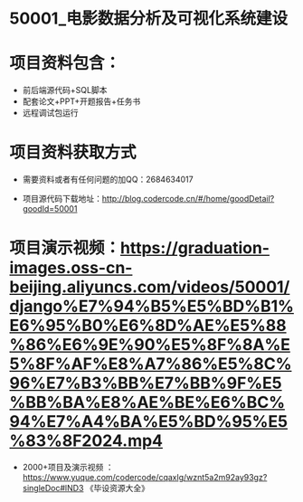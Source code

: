 #  50001_电影数据分析及可视化系统建设
 
 #  项目资料包含：
 *  前后端源代码+SQL脚本
 *  配套论文+PPT+开题报告+任务书
 *  远程调试包运行

 #  项目资料获取方式
 *  需要资料或者有任何问题的加QQ：2684634017

 *  项目源代码下载地址：http://blog.codercode.cn/#/home/goodDetail?goodId=50001
   
 #  项目演示视频：https://graduation-images.oss-cn-beijing.aliyuncs.com/videos/50001/django%E7%94%B5%E5%BD%B1%E6%95%B0%E6%8D%AE%E5%88%86%E6%9E%90%E5%8F%8A%E5%8F%AF%E8%A7%86%E5%8C%96%E7%B3%BB%E7%BB%9F%E5%BB%BA%E8%AE%BE%E6%BC%94%E7%A4%BA%E5%BD%95%E5%83%8F2024.mp4
          
 *  2000+项目及演示视频 ：https://www.yuque.com/codercode/cqaxlg/wznt5a2m92ay93gz?singleDoc#lND3 《毕设资源大全》
   

